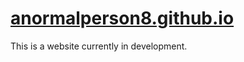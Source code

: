 # [anormalperson8.github.io](https://anormalperson8.github.io)

This is a website currently in development.
